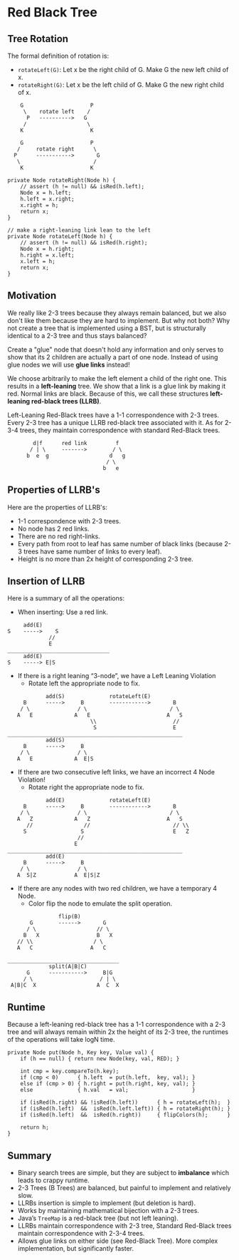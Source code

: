 # Red Black Tree

## Tree Rotation

The formal definition of rotation is:
- `rotateLeft(G)`: Let x be the right child of G. Make G the new left child of x.
- `rotateRight(G)`: Let x be the left child of G. Make G the new right child of x.

```
    G                     P
     \    rotate left    /
      P   ---------->   G
     /                   \
    K                     K

    G                     P
   /     rotate right      \
  P      ----------->       G
   \                       /
    K                     K
```

```
private Node rotateRight(Node h) {
    // assert (h != null) && isRed(h.left);
    Node x = h.left;
    h.left = x.right;
    x.right = h;
    return x;
}

// make a right-leaning link lean to the left
private Node rotateLeft(Node h) {
    // assert (h != null) && isRed(h.right);
    Node x = h.right;
    h.right = x.left;
    x.left = h;
    return x;
}
```


## Motivation

We really like 2-3 trees because they always remain balanced, but we also don't like them because they are hard to implement. But why not both? Why not create a tree that is implemented using a BST, but is structurally identical to a 2-3 tree and thus stays balanced? 

Create a "glue" node that doesn't hold any information and only serves to show that its 2 children are actually a part of one node. Instead of using glue nodes we will use __glue links__ instead!

We choose arbitrarily to make the left element a child of the right one. This results in a __left-leaning__ tree. We show that a link is a glue link by making it red. Normal links are black. Because of this, we call these structures __left-leaning red-black trees (LLRB)__. 

Left-Leaning Red-Black trees have a 1-1 correspondence with 2-3 trees. Every 2-3 tree has a unique LLRB red-black tree associated with it. As for 2-3-4 trees, they maintain correspondence with standard Red-Black trees.

```
        d|f      red link         f
       / | \     ------->        / \
      b  e  g                   d   g
                               / \
                              b   e
```


## Properties of LLRB's

Here are the properties of LLRB's:
- 1-1 correspondence with 2-3 trees.
- No node has 2 red links.
- There are no red right-links.
- Every path from root to leaf has same number of black links (because 2-3 trees have same number of links to every leaf).
- Height is no more than 2x height of corresponding 2-3 tree.

## Insertion of LLRB

Here is a summary of all the operations:

- When inserting: Use a red link.

```
     add(E)
S    ----->    S
             //
             E
________________________________
     add(E)
S    -----> E|S
```

- If there is a right leaning “3-node”, we have a Left Leaning Violation
	- Rotate left the appropriate node to fix.

```
            add(S)              rotateLeft(E)
     B      ----->     B        ------------>       B
    / \               / \                          / \
   A   E             A   E                        A   S
                          \\                        //
                           S                        E
_______________________________________________________
            add(S)
     B      ----->     B
    / \               / \
   A   E             A  E|S

```

- If there are two consecutive left links, we have an incorrect 4 Node Violation!
	- Rotate right the appropriate node to fix.

```
            add(E)              rotateLeft(E)
     B      ----->     B        ------------>       B
    / \               / \                          / \
   A   Z             A   Z                        A   S
      //                //                          // \\
     S                 S                            E   Z
                      //
                     E
_______________________________________________________
            add(E)
     B      ----->     B
    / \               / \
   A  S|Z            A  E|S|Z

```

- If there are any nodes with two red children, we have a temporary 4 Node.
	- Color flip the node to emulate the split operation.

```                 
                flip(B)
       G        ------>       G 
      / \                   // \
     B   X                  B   X
   // \\                   / \
   A   C                  A   C

___________________________________
             split(A|B|C)
      G      ----------->     B|G
     / \                     / | \
 A|B|C  X                   A  C  X
```

## Runtime

Because a left-leaning red-black tree has a 1-1 correspondence with a 2-3 tree and will always remain within 2x the height of its 2-3 tree, the runtimes of the operations will take logN time.

```
private Node put(Node h, Key key, Value val) {
    if (h == null) { return new Node(key, val, RED); }

    int cmp = key.compareTo(h.key);
    if (cmp < 0)      { h.left  = put(h.left,  key, val); }
    else if (cmp > 0) { h.right = put(h.right, key, val); }
    else              { h.val   = val;                    }

    if (isRed(h.right) && !isRed(h.left))      { h = rotateLeft(h);  }
    if (isRed(h.left)  &&  isRed(h.left.left)) { h = rotateRight(h); }
    if (isRed(h.left)  &&  isRed(h.right))     { flipColors(h);      } 

    return h;
}
```

## Summary

- Binary search trees are simple, but they are subject to __imbalance__ which leads to crappy runtime.
- 2-3 Trees (B Trees) are balanced, but painful to implement and relatively slow.
- LLRBs insertion is simple to implement (but deletion is hard).
- Works by maintaining mathematical bijection with a 2-3 trees.
- Java’s `TreeMap` is a red-black tree (but not left leaning).
- LLRBs maintain correspondence with 2-3 tree, Standard Red-Black trees maintain correspondence with 2-3-4 trees.
- Allows glue links on either side (see Red-Black Tree). More complex implementation, but significantly faster.